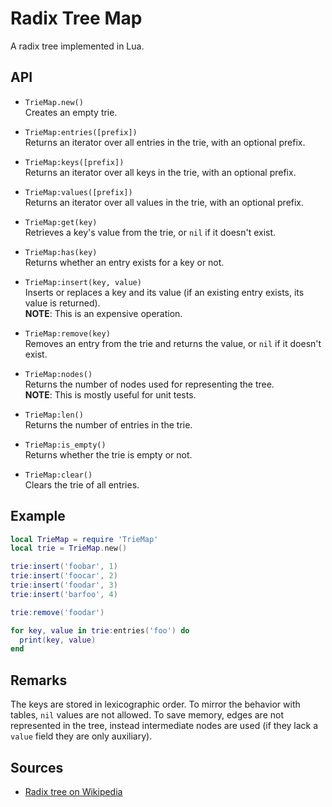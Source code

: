 # Radix Tree Map

A radix tree implemented in Lua.

## API

- `TrieMap.new()`  
  Creates an empty trie.

- `TrieMap:entries([prefix])`  
  Returns an iterator over all entries in the trie, with an optional prefix.

- `TrieMap:keys([prefix])`  
  Returns an iterator over all keys in the trie, with an optional prefix.

- `TrieMap:values([prefix])`  
  Returns an iterator over all values in the trie, with an optional prefix.

- `TrieMap:get(key)`  
  Retrieves a key's value from the trie, or `nil` if it doesn't exist.

- `TrieMap:has(key)`  
  Returns whether an entry exists for a key or not.

- `TrieMap:insert(key, value)`  
  Inserts or replaces a key and its value (if an existing entry exists, its value is returned).  
  **NOTE**: This is an expensive operation.

- `TrieMap:remove(key)`  
  Removes an entry from the trie and returns the value, or `nil` if it doesn't exist.

- `TrieMap:nodes()`  
  Returns the number of nodes used for representing the tree.  
  **NOTE**: This is mostly useful for unit tests.

- `TrieMap:len()`  
  Returns the number of entries in the trie.

- `TrieMap:is_empty()`  
  Returns whether the trie is empty or not.

- `TrieMap:clear()`  
  Clears the trie of all entries.

## Example

```lua
local TrieMap = require 'TrieMap'
local trie = TrieMap.new()

trie:insert('foobar', 1)
trie:insert('foocar', 2)
trie:insert('foodar', 3)
trie:insert('barfoo', 4)

trie:remove('foodar')

for key, value in trie:entries('foo') do
  print(key, value)
end
```

## Remarks

The keys are stored in lexicographic order. To mirror the behavior with
tables, `nil` values are not allowed. To save memory, edges are not
represented in the tree, instead intermediate nodes are used (if they lack a
`value` field they are only auxiliary).

## Sources

- [Radix tree on Wikipedia](https://en.wikipedia.org/wiki/Radix_tree)